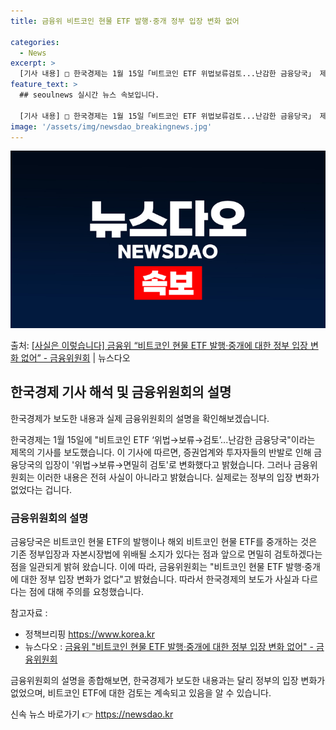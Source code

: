 ```yaml
---
title: 금융위 비트코인 현물 ETF 발행·중개 정부 입장 변화 없어

categories:
  - News
excerpt: >
  [기사 내용] □ 한국경제는 1월 15일「비트코인 ETF 위법보류검토...난감한 금융당국」 제하의 기사에서 …
feature_text: >
  ## seoulnews 실시간 뉴스 속보입니다.

  [기사 내용] □ 한국경제는 1월 15일「비트코인 ETF 위법보류검토...난감한 금융당국」 제하의 기사에서 …
image: '/assets/img/newsdao_breakingnews.jpg'
---
```


![뉴스다오 속보](/assets/img/newsdao_breakingnews.jpg)

<p>출처: <a href="https://newsdao.kr/2997" rel="dofollow">[사실은 이렇습니다] 금융위 “비트코인 현물 ETF 발행·중개에 대한 정부 입장 변화 없어” - 금융위원회</a> | 뉴스다오</p>

<h2 data-ke-size="size26">한국경제 기사 해석 및 금융위원회의 설명</h2>
한국경제가 보도한 내용과 실제 금융위원회의 설명을 확인해보겠습니다.

<p data-ke-size="size16">한국경제는 1월 15일에 "비트코인 ETF ‘위법→보류→검토’...난감한 금융당국"이라는 제목의 기사를 보도했습니다. 이 기사에 따르면, 증권업계와 투자자들의 반발로 인해 금융당국의 입장이 '위법→보류→면밀히 검토'로 변화했다고 밝혔습니다. 그러나 금융위원회는 이러한 내용은 전혀 사실이 아니라고 밝혔습니다. 실제로는 정부의 입장 변화가 없었다는 겁니다.</p>

<h3>금융위원회의 설명</h3>
금융당국은 비트코인 현물 ETF의 발행이나 해외 비트코인 현물 ETF를 중개하는 것은 기존 정부입장과 자본시장법에 위배될 소지가 있다는 점과 앞으로 면밀히 검토하겠다는 점을 일관되게 밝혀 왔습니다. 이에 따라, 금융위원회는 "비트코인 현물 ETF 발행·중개에 대한 정부 입장 변화가 없다"고 밝혔습니다. 따라서 한국경제의 보도가 사실과 다르다는 점에 대해 주의를 요청했습니다.

참고자료 : 
- 정책브리핑 https://www.korea.kr
- 뉴스다오 : [금융위 "비트코인 현물 ETF 발행·중개에 대한 정부 입장 변화 없어" - 금융위원회](https://newsdao.kr/2997)

<p data-ke-size="size16">금융위원회의 설명을 종합해보면, 한국경제가 보도한 내용과는 달리 정부의 입장 변화가 없었으며, 비트코인 ETF에 대한 검토는 계속되고 있음을 알 수 있습니다.</p> 

신속 뉴스 바로가기 👉 <a href="https://newsdao.kr" rel="dofollow">https://newsdao.kr</a>


